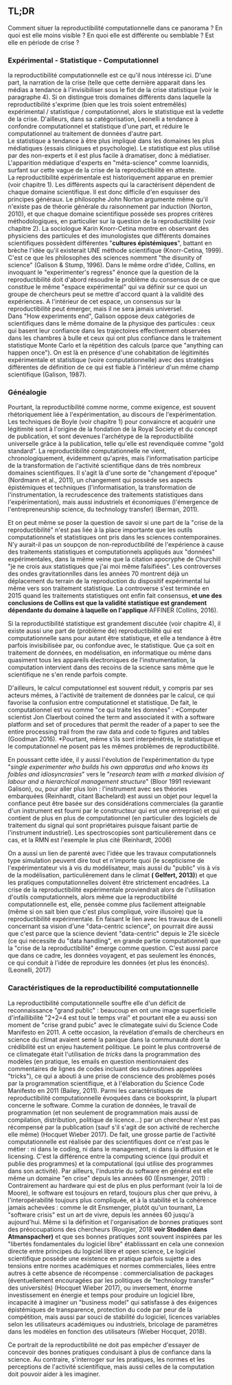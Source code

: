 TL;DR
-----
Comment situer la reproductibilité computationnelle dans ce panorama ? En quoi est elle moins visible ? En quoi elle est différente ou semblable ? Est elle en période de crise ?

### Expérimental - Statistique - Computationnel
la reproductibilité computationnelle est ce qu'il nous intéresse ici. D'une part, la narration de la crise (telle que cette dernière apparait dans les médias a tendance à l'invisibiliser sous le flot de la crise statistique (voir le paragraphe 4). Si on distingue trois domaines différents dans laquelle la reproductibilité s'exprime (bien que les trois soient entremêlés) expérimental / statistique / computationnel, alors le statistique est la vedette de la crise. D'ailleurs, dans sa catégorisation, Leonelli a tendance à confondre computationnel et statistique d'une part, et réduire le computationnel au traitement de données d'autre part.   
Le statistique a tendance à être plus impliqué dans les domaines les plus médiatiques  (essais cliniques et psychologie). Le statistique est plus utilisé par des non-experts et il est plus facile à dramatiser, donc à médiatiser. L'apparition médiatique d'experts en "méta-science" comme Ioannidis, surfant sur cette vague de la crise de la reproductibilité en atteste.  
La reproductibilité expérimentale est historiquement apparue en premier (voir chapitre 1). Les différents aspects qui la caractérisent dépendent de chaque domaine scientifique. Il est donc difficile d'en esquisser des principes généraux. Le philosophe John Norton argumente même qu'il n'existe pas de théorie générale du raisonnement par induction (Norton, 2010), et que chaque domaine scientifique possède ses propres critères méthodologiques, en particulier sur la question de la reproductibilité (voir chapitre 2). La sociologue Karin Knorr-Cetina montre en observant des physiciens des particules et des imunologistes que différents domaines scientifiques possèdent différentes "**cultures épistémiques**", battant en brèche l'idée qu'il existerait UNE méthode scientifique (Knorr-Cetina, 1999). C'est ce que les philosophes des sciences nomment "the disunity of science" (Galison & Stump, 1996). Dans le même ordre d'idée, Collins, en invoquant le "experimenter's regress" énonce que la question de la reproductibilité doit d'abord résoudre le problème du consensus de ce que constitue le même "espace expérimental" qui va définir sur ce quoi un groupe de chercheurs peut se mettre d'accord quant à la validité des expériences. A l'intérieur de cet espace, un consensus sur la reproductibilité peut émerger, mais il ne sera jamais universel.  
Dans "How experiments end", Galison oppose deux catégories de scientifiques dans le même domaine de la physique des particules : ceux qui basent leur confiance dans les trajectoires effectivement observées dans les chambres à bulle et ceux qui ont plus confiance dans le traitement statistique Monte Carlo et la répétition des calculs (parce que "anything can happen once"). On est là en présence d'une cohabitation de légitimités expérimentale et statistique (voire computationnelle) avec des stratégies différentes de définition de ce qui est fiable à l'intérieur d'un même champ scientifique (Galison, 1987).

### Généalogie
Pourtant, la reproductibilité comme norme, comme exigence, est souvent rhétoriquement liée à l'expérimentation, au discours de l'expérimentation. Les techniques de Boyle (voir chapitre 1) pour convaincre et acquérir une légitimité sont à l'origine de la fondation de la Royal Society et du concept de publication, et sont devenues l'archétype de la reproductibilité universelle grâce à la publication, telle qu'elle est revendiquée comme "gold standard". La reproductibilité computationnelle ne vient, chronologiquement, évidemment qu'après, mais l'informatisation participe de la transformation de l'activité scientifique dans de très nombreux domaines scientifiques. Il s'agit là d'une sorte de "changement d'époque" (Nordmann et al., 2011), un changement qui possède ses aspects épistémiques et techniques (l'informatisation, la transformation de l'instrumentation, la recrudescence des traitements statistiques dans l'expérimentation), mais aussi industriels et économiques (l'émergence de l'entrepreneurship science, du technology transfer) (Berman, 2011).

Et on peut même se poser la question de savoir si une part de la "crise de la reproductibilité" n'est pas liée à la place importante que les outils computationnels et statistiques ont pris dans les sciences contemporaines. N'y aurait-il pas un soupçon de non-reproductibilité de l'expérience à cause des traitements statistiques et computationnels appliqués aux "données" expérimentales, dans la même veine que la citation apocryphe de Churchill "je ne crois aux statistiques que j'ai moi même falsifiées". Les controverses des ondes gravitationnlles dans les années 70 montrent déjà un déplacement du terrain de la reproduction du dispositif expérimental lui même vers son traitement statistique. La controverse s'est terminée en 2015 quand les traitements statistiques ont enfin fait consensus, __et une des conclusions de Collins est que la validité statistique est grandement dépendante du domaine à laquelle on l'applique__ AFFINER (Collins, 2016).

Si la reproductibilité statistique est grandement discutée (voir chapitre 4), il existe aussi une part de (problème de) reproductibilité qui est computationnelle sans pour autant être statistique, et elle a tendance à être parfois invisibilisée par, ou confondue avec, le statistique. Que ça soit en traitement de données, en modélisation, en informatique ou même dans quasiment tous les appareils électroniques de l'instrumentation, la computation intervient dans des recoins de la science sans même que le scientifique ne s'en rende parfois compte.

D'ailleurs, le calcul computationnel est souvent réduit, y compris par ses acteurs mêmes, à l'activité de traitement de données par le calcul, ce qui favorise la confusion entre computationnel et statistique. De fait, le computationnel est vu comme "ce qui traite les données" : *Computer scientist Jon Claerbout coined the term and associated it with a software platform and set of procedures that permit the reader of a paper to see the entire processing trail from the raw data and code to figures and tables (Goodman 2016). *Pourtant, même s'ils sont interpénétrés, le statistique et le computationnel ne posent pas les mêmes problèmes de reproductibilité.

En poussant cette idée, il y aussi l'évolution de l'expérimentation du type "*single experimenter who builds his own apparatus and who knows its foibles and idiosyncrasies*" vers le "*research team with a marked division of labour and a hierarchical management structure*" (Bloor 1991 reviewant Galison), ou, pour aller plus loin : l'instrument avec ses théories embarquées (Reinhardt, citant Bachelard) est aussi un objet pour lequel la confiance peut être basée sur des considérations commerciales (la garantie d'un instrument est fourni par le constructeur qui est une entreprise) et qui contient de plus en plus de computationnel (en particulier des logiciels de traitement du signal qui sont propriétaires puisque faisant partie de l'instrument industriel). Les spectroscopies sont particulièrement dans ce cas, et la RMN est l'exemple le plus cité (Reinhardt, 2006)

On a aussi un lien de parenté avec l'idée que les travaux computationnels type simulation peuvent dire tout et n'importe quoi (le scepticisme de l'expérimentateur vis à vis du modélisateur, mais aussi du "public" vis à vis de la modélisation, particulièrement dans le climat __( Gelfert, 2013)__)  et que les pratiques computationnelles doivent être strictement encadrées. La crise de la reproductibilité expérimentale proviendrait alors de l'utilisation d'outils computationnels, alors même que la reproductibilité computationnelle est, elle, pensée comme plus facilement atteignable (même si on sait bien que c'est plus compliqué, voire illusoire) que la reproductibilité expérimentale. 
En faisant le lien avec les travaux de Leonelli concernant sa vision d'une "data-centric science", on pourrait dire aussi que c'est parce que la science devient "data-centric" depuis le 21e sicècle (ce qui nécessite du "data handling", en grande partie computationnel) que la "crise de la reproductibilité" émerge comme question. C'est aussi parce que dans ce cadre, les données voyagent, et pas seulement les énoncés, ce qui conduit à l'idée de reproduire les données (et plus les énoncés). (Leonelli, 2017)

### Caractéristiques de la reproductibilité computationnelle
La reproductibilité computationnelle souffre elle d'un déficit de reconnaissance "grand public" : beaucoup en ont une image superficielle d'infaillibilité "2+2=4 est tout le temps vrai" et pourtant elle a eu aussi son moment de "crise grand pubic" avec le climategate suivi du Science Code Manifesto en 2011. A cette occasion, la révélation d'emails de chercheurs en science du climat avaient semé la panique dans la communauté dont la crédibilité est un enjeu hautement politique. Le point le plus controversé de ce climategate était l'utilisation de *tricks* dans la programmation des modèles (en pratique, les emails en question mentionnaient des commentaires de lignes de codes incluant des subroutines appelées "tricks"), ce qui a abouti à une prise de conscience des problèmes posés par la programmation scientifique, et à l'élaboration du Science Code Manifesto en 2011 (Bailey, 2011).
Parmi les caractéristiques de reproductibilité computationnelle évoquées dans ce booksprint, la plupart concerne le software. Comme la curation de données, le travail de programmation (et non seulement de programmation mais aussi de compilation, distribution, politique de licence...) par un chercheur n'est pas récompensé par la publication (sauf s'il s'agit de son activité de recherche elle même) (Hocquet Wieber 2017). De fait, une grosse partie de l'activité computationnelle est réalisée par des scientifiques dont ce n'est pas le métier : ni dans le coding, ni dans le management, ni dans la diffusion et le licensing. C'est la différence entre la computing science (qui produit et publie des programmes) et la computational (qui utilise des programmes dans son activité). Par ailleurs, l'industrie du software en général est elle même un domaine "en crise" depuis les années 60 (Ensmenger, 2011) : Contrairement au hardware qui est de plus en plus performant (voir la loi de Moore), le software est toujours en retard, toujours plus cher que prévu, à l'interopérabilité toujours plus compliquée, et à la stabilité et la cohérence jamais achevées : comme le dit Ensmenger, plutôt qu'un tournant, La "software crisis" est un art de vivre, depuis les années 60 jusqu'à aujourd'hui.
Même si la définition et l'organisation de bonnes pratiques sont des préoccupations des chercheurs (Rougier, 2018 __voir Stodden dans Atmanspacher)__ et que ses bonnes pratiques sont souvent inspirées par les "libertés fondamentales du logiciel libre" établisssant en cela une connexion directe entre principes du logiciel libre et open science, Le logiciel scientifique possède une existence en pratique parfois sujette a des tensions entre normes académiques et normes commerciales, liées entre autres à cette absence de récompense : commercialisation de packages (éventuellement encouragées par les politiques de "technology transfer" des universités) (Hocquet Wieber 2017), ou inversement, énorme investissement en énergie et temps pour produire un logiciel libre, incapacité à imaginer un "business model" qui satisfasse à des éxigences épistémiques de transparence, protection du code par peur de la compétition, mais aussi par souci de stabilité du logiciel, licences variables selon les utilisateurs académiques ou industriels, bricolage de paramètres dans les modèles en fonction des utilisateurs (Wieber Hocquet, 2018). 

Ce portrait de la reproductibilité ne doit pas empêcher d'essayer de concevoir des bonnes pratiques conduisant à plus de confiance dans la science. Au contraire, s'interroger sur les pratiques, les normes et les perceptions de l'activité scientifique, mais aussi celles de la computation doit pouvoir aider à les imaginer.

